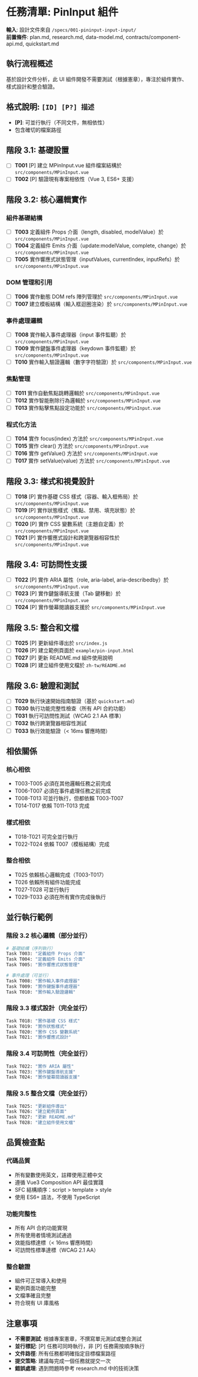 # 任務清單: PinInput 組件

**輸入**: 設計文件來自 `/specs/001-pininput-input-input/`  
**前置條件**: plan.md, research.md, data-model.md, contracts/component-api.md, quickstart.md

## 執行流程概述
基於設計文件分析，此 UI 組件開發不需要測試（根據憲章），專注於組件實作、樣式設計和整合驗證。

## 格式說明: `[ID] [P?] 描述`
- **[P]**: 可並行執行（不同文件，無相依性）
- 包含確切的檔案路徑

## 階段 3.1: 基礎設置

- [ ] **T001** [P] 建立 MPinInput.vue 組件檔案結構於 `src/components/MPinInput.vue`
- [ ] **T002** [P] 驗證現有專案相依性（Vue 3, ES6+ 支援）

## 階段 3.2: 核心邏輯實作

### 組件基礎結構
- [ ] **T003** 定義組件 Props 介面（length, disabled, modelValue）於 `src/components/MPinInput.vue`
- [ ] **T004** 定義組件 Emits 介面（update:modelValue, complete, change）於 `src/components/MPinInput.vue`
- [ ] **T005** 實作響應式狀態管理（inputValues, currentIndex, inputRefs）於 `src/components/MPinInput.vue`

### DOM 管理和引用
- [ ] **T006** 實作動態 DOM refs 陣列管理於 `src/components/MPinInput.vue`
- [ ] **T007** 建立模板結構（輸入框迴圈渲染）於 `src/components/MPinInput.vue`

### 事件處理邏輯
- [ ] **T008** 實作輸入事件處理器（input 事件監聽）於 `src/components/MPinInput.vue`
- [ ] **T009** 實作鍵盤事件處理器（keydown 事件監聽）於 `src/components/MPinInput.vue`
- [ ] **T010** 實作輸入驗證邏輯（數字字符驗證）於 `src/components/MPinInput.vue`

### 焦點管理
- [ ] **T011** 實作自動焦點跳轉邏輯於 `src/components/MPinInput.vue`
- [ ] **T012** 實作智能刪除行為邏輯於 `src/components/MPinInput.vue`
- [ ] **T013** 實作點擊焦點設定功能於 `src/components/MPinInput.vue`

### 程式化方法
- [ ] **T014** 實作 focus(index) 方法於 `src/components/MPinInput.vue`
- [ ] **T015** 實作 clear() 方法於 `src/components/MPinInput.vue`
- [ ] **T016** 實作 getValue() 方法於 `src/components/MPinInput.vue`
- [ ] **T017** 實作 setValue(value) 方法於 `src/components/MPinInput.vue`

## 階段 3.3: 樣式和視覺設計

- [ ] **T018** [P] 實作基礎 CSS 樣式（容器、輸入框佈局）於 `src/components/MPinInput.vue`
- [ ] **T019** [P] 實作狀態樣式（焦點、禁用、填充狀態）於 `src/components/MPinInput.vue`
- [ ] **T020** [P] 實作 CSS 變數系統（主題自定義）於 `src/components/MPinInput.vue`
- [ ] **T021** [P] 實作響應式設計和跨瀏覽器相容性於 `src/components/MPinInput.vue`

## 階段 3.4: 可訪問性支援

- [ ] **T022** [P] 實作 ARIA 屬性（role, aria-label, aria-describedby）於 `src/components/MPinInput.vue`
- [ ] **T023** [P] 實作鍵盤導航支援（Tab 鍵移動）於 `src/components/MPinInput.vue`
- [ ] **T024** [P] 實作螢幕閱讀器支援於 `src/components/MPinInput.vue`

## 階段 3.5: 整合和文檔

- [ ] **T025** [P] 更新組件導出於 `src/index.js`
- [ ] **T026** [P] 建立範例頁面於 `example/pin-input.html`
- [ ] **T027** [P] 更新 README.md 組件使用說明
- [ ] **T028** [P] 建立組件使用文檔於 `zh-tw/README.md`

## 階段 3.6: 驗證和測試

- [ ] **T029** 執行快速開始指南驗證（基於 `quickstart.md`）
- [ ] **T030** 執行功能完整性檢查（所有 API 合約功能）
- [ ] **T031** 執行可訪問性測試（WCAG 2.1 AA 標準）
- [ ] **T032** 執行跨瀏覽器相容性測試
- [ ] **T033** 執行效能驗證（< 16ms 響應時間）

## 相依關係

### 核心相依
- T003-T005 必須在其他邏輯任務之前完成
- T006-T007 必須在事件處理任務之前完成
- T008-T013 可並行執行，但都依賴 T003-T007
- T014-T017 依賴 T011-T013 完成

### 樣式相依
- T018-T021 可完全並行執行
- T022-T024 依賴 T007（模板結構）完成

### 整合相依
- T025 依賴核心邏輯完成（T003-T017）
- T026 依賴所有組件功能完成
- T027-T028 可並行執行
- T029-T033 必須在所有實作完成後執行

## 並行執行範例

### 階段 3.2 核心邏輯（部分並行）
```bash
# 基礎結構（序列執行）
Task T003: "定義組件 Props 介面"
Task T004: "定義組件 Emits 介面" 
Task T005: "實作響應式狀態管理"

# 事件處理（可並行）
Task T008: "實作輸入事件處理器"
Task T009: "實作鍵盤事件處理器"
Task T010: "實作輸入驗證邏輯"
```

### 階段 3.3 樣式設計（完全並行）
```bash
Task T018: "實作基礎 CSS 樣式"
Task T019: "實作狀態樣式"
Task T020: "實作 CSS 變數系統"
Task T021: "實作響應式設計"
```

### 階段 3.4 可訪問性（完全並行）
```bash
Task T022: "實作 ARIA 屬性"
Task T023: "實作鍵盤導航支援"
Task T024: "實作螢幕閱讀器支援"
```

### 階段 3.5 整合文檔（完全並行）
```bash
Task T025: "更新組件導出"
Task T026: "建立範例頁面"
Task T027: "更新 README.md"
Task T028: "建立組件使用文檔"
```

## 品質檢查點

### 代碼品質
- 所有變數使用英文，註釋使用正體中文
- 遵循 Vue3 Composition API 最佳實踐
- SFC 結構順序：script > template > style
- 使用 ES6+ 語法，不使用 TypeScript

### 功能完整性
- 所有 API 合約功能實現
- 所有使用者情境測試通過
- 效能指標達標（< 16ms 響應時間）
- 可訪問性標準達標（WCAG 2.1 AA）

### 整合驗證
- 組件可正常導入和使用
- 範例頁面功能完整
- 文檔準確且完整
- 符合現有 UI 庫風格

## 注意事項

- **不需要測試**: 根據專案憲章，不撰寫單元測試或整合測試
- **並行標記**: [P] 任務可同時執行，非 [P] 任務需按順序執行
- **文件路徑**: 所有任務都明確指定目標檔案路徑
- **提交策略**: 建議每完成一個任務就提交一次
- **錯誤處理**: 遇到問題時參考 research.md 中的技術決策
